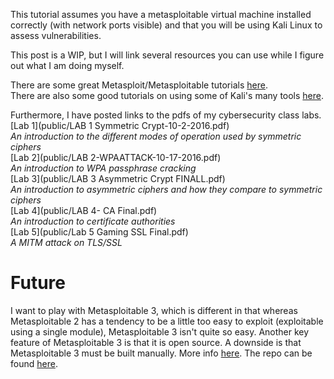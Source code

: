 This tutorial assumes you have a metasploitable virtual machine installed
correctly (with network ports visible) and that you will be using Kali Linux to
assess vulnerabilities.

This post is a WIP, but I will link several resources you can use while I figure
out what I am doing myself.

There are some great Metasploit/Metasploitable tutorials [here](http://www.hackingtutorials.org/metasploit-tutorials/).  
There are also some good tutorials on using some of Kali's many tools [here](https://null-byte.wonderhowto.com/how-to/hack-databases-hacking-mysql-online-databases-with-sqlmap-0150368/).  

Furthermore, I have posted links to the pdfs of my cybersecurity class labs.  
[Lab 1](public/LAB 1 Symmetric Crypt-10-2-2016.pdf)  
*An introduction to the different modes of operation used by symmetric ciphers*  
[Lab 2](public/LAB 2-WPAATTACK-10-17-2016.pdf)  
*An introduction to WPA passphrase cracking*  
[Lab 3](public/LAB 3 Asymmetric Crypt FINALL.pdf)  
*An introduction to asymmetric ciphers and how they compare to symmetric ciphers*  
[Lab 4](public/LAB 4- CA Final.pdf)  
*An introduction to certificate authorities*  
[Lab 5](public/Lab 5 Gaming SSL Final.pdf)  
*A MITM attack on TLS/SSL*  

# Future
I want to play with Metasploitable 3, which is different in that whereas
Metasploitable 2 has a tendency to be a little too easy to exploit (exploitable
using a single module), Metasploitable 3 isn't quite so easy. Another key
feature of Metasploitable 3 is that it is open source. A downside is that
Metasploitable 3 must be built manually. More info [here](https://community.rapid7.com/community/metasploit/blog/2016/11/15/test-your-might-with-the-shiny-new-metasploitable3). The repo can be found [here](https://github.com/rapid7/metasploitable3/).
